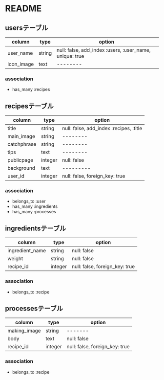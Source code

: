 # README

## usersテーブル

|column|type|option|
|--------|--------|--------|
|user_name|string|null: false, add_index :users, :user_name, unique: true|
|icon_image|text|--------|

### association

- has_many :recipes

## recipesテーブル

|column|type|option|
|--------|--------|--------|
|title|string|null: false, add_index :recipes, :title|
|main_image|string|--------|
|catchphrase|string|--------|
|tips|text|--------|
|publicpage|integer|null: false|
|background|text|---------|
|user_id|integer|null: false, foreign_key: true|

### association

- belongs_to :user
- has_many :ingredients
- has_many :processes

## ingredientsテーブル

|column|type|option|
|--------|--------|--------|
|ingredient_name|string|null: false|
|weight|string|null: false|
|recipe_id|integer|null: false, foreign_key: true|

### association

- belongs_to :recipe

## processesテーブル

|column|type|option|
|--------|--------|--------|
|making_image|string|-------|
|body|text|null: false|
|recipe_id|integer|null: false, foreign_key: true|

### association

- belongs_to :recipe


